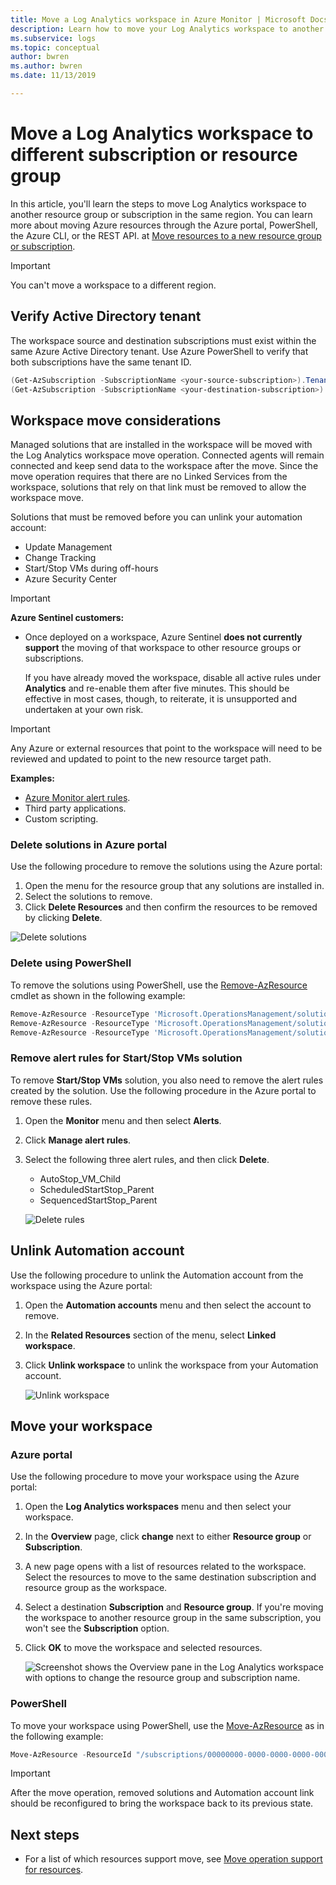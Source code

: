 ```yaml
---
title: Move a Log Analytics workspace in Azure Monitor | Microsoft Docs
description: Learn how to move your Log Analytics workspace to another subscription or resource group.
ms.subservice: logs
ms.topic: conceptual
author: bwren
ms.author: bwren
ms.date: 11/13/2019

---
```


# Move a Log Analytics workspace to different subscription or resource group

In this article, you'll learn the steps to move Log Analytics workspace to another resource group or subscription in the same region. You can learn more about moving Azure resources through the Azure portal, PowerShell, the Azure CLI, or the REST API. at [Move resources to a new resource group or subscription](../../azure-resource-manager/management/move-resource-group-and-subscription.md). 

> [!IMPORTANT]
> You can't move a workspace to a different region.

## Verify Active Directory tenant
The workspace source and destination subscriptions must exist within the same Azure Active Directory tenant. Use Azure PowerShell to verify that both subscriptions have the same tenant ID.

``` PowerShell
(Get-AzSubscription -SubscriptionName <your-source-subscription>).TenantId
(Get-AzSubscription -SubscriptionName <your-destination-subscription>).TenantId
```

## Workspace move considerations
Managed solutions that are installed in the workspace will be moved with the Log Analytics workspace move operation. Connected agents will remain connected and keep send data to the workspace after the move. Since the move operation requires that there are no Linked Services from the workspace, solutions that rely on that link must be removed to allow the workspace move.

Solutions that must be removed before you can unlink your automation account:

- Update Management
- Change Tracking
- Start/Stop VMs during off-hours
- Azure Security Center

>[!IMPORTANT]
> **Azure Sentinel customers:**
> - Once deployed on a workspace, Azure Sentinel **does not currently support** the moving of that workspace to other resource groups or subscriptions. 
>
>   If you have already moved the workspace, disable all active rules under **Analytics** and re-enable them after five minutes. This should be effective in most cases, though, to reiterate, it is unsupported and undertaken at your own risk.

>[!IMPORTANT]
> Any Azure or external resources that point to the workspace will need to be reviewed and updated to point to the new resource target path.
> 
> **Examples:**
> - [Azure Monitor alert rules](https://docs.microsoft.com/en-us/azure/azure-monitor/platform/alerts-resource-move).
> - Third party applications.
> - Custom scripting.

### Delete solutions in Azure portal
Use the following procedure to remove the solutions using the Azure portal:

1. Open the menu for the resource group that any solutions are installed in.
2. Select the solutions to remove.
3. Click **Delete Resources** and then confirm the resources to be removed by clicking **Delete**.

![Delete solutions](media/move-workspace/delete-solutions.png)

### Delete using PowerShell

To remove the solutions using PowerShell, use the [Remove-AzResource](/powershell/module/az.resources/remove-azresource?view=azps-2.8.0) cmdlet as shown in the following example:

``` PowerShell
Remove-AzResource -ResourceType 'Microsoft.OperationsManagement/solutions' -ResourceName "ChangeTracking(<workspace-name>)" -ResourceGroupName <resource-group-name>
Remove-AzResource -ResourceType 'Microsoft.OperationsManagement/solutions' -ResourceName "Updates(<workspace-name>)" -ResourceGroupName <resource-group-name>
Remove-AzResource -ResourceType 'Microsoft.OperationsManagement/solutions' -ResourceName "Start-Stop-VM(<workspace-name>)" -ResourceGroupName <resource-group-name>
```

### Remove alert rules for Start/Stop VMs solution
To remove **Start/Stop VMs** solution, you also need to remove the alert rules created by the solution. Use the following procedure in the Azure portal to remove these rules.

1. Open the **Monitor** menu and then select **Alerts**.
2. Click **Manage alert rules**.
3. Select the following three alert rules, and then click **Delete**.

   - AutoStop_VM_Child
   - ScheduledStartStop_Parent
   - SequencedStartStop_Parent

    ![Delete rules](media/move-workspace/delete-rules.png)

## Unlink Automation account
Use the following procedure to unlink the Automation account from the workspace using the Azure portal:

1. Open the **Automation accounts** menu and then select the account to remove.
2. In the **Related Resources** section of the menu, select **Linked workspace**. 
3. Click **Unlink workspace** to unlink the workspace from your Automation account.

    ![Unlink workspace](media/move-workspace/unlink-workspace.png)

## Move your workspace

### Azure portal
Use the following procedure to move your workspace using the Azure portal:

1. Open the **Log Analytics workspaces** menu and then select your workspace.
2. In the **Overview** page, click **change** next to either **Resource group** or **Subscription**.
3. A new page opens with a list of resources related to the workspace. Select the resources to move to the same destination subscription and resource group as the workspace. 
4. Select a destination **Subscription** and **Resource group**. If you're moving the workspace to another resource group in the same subscription, you won't see the **Subscription** option.
5. Click **OK** to move the workspace and selected resources.

    ![Screenshot shows the Overview pane in the Log Analytics workspace with options to change the resource group and subscription name.](media/move-workspace/portal.png)

### PowerShell
To move your workspace using PowerShell, use the [Move-AzResource](/powershell/module/AzureRM.Resources/Move-AzureRmResource) as in the following example:

``` PowerShell
Move-AzResource -ResourceId "/subscriptions/00000000-0000-0000-0000-000000000000/resourceGroups/MyResourceGroup01/providers/Microsoft.OperationalInsights/workspaces/MyWorkspace" -DestinationSubscriptionId "00000000-0000-0000-0000-000000000000" -DestinationResourceGroupName "MyResourceGroup02"
```

> [!IMPORTANT]
> After the move operation, removed solutions and Automation account link should be reconfigured to bring the workspace back to its previous state.


## Next steps
- For a list of which resources support move, see [Move operation support for resources](../../azure-resource-manager/management/move-support-resources.md).
